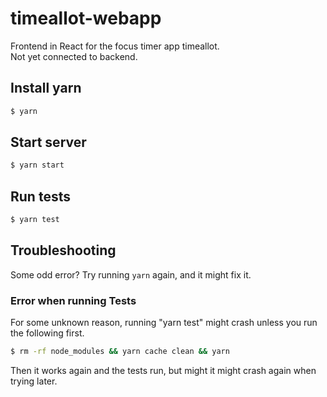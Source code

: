 # timeallot-webapp

Frontend in React for the focus timer app timeallot. <br> Not yet connected to
backend.

## Install yarn

```sh
$ yarn
```

## Start server

```sh
$ yarn start
```

## Run tests

```sh
$ yarn test
```

## Troubleshooting

Some odd error? Try running `yarn` again, and it might fix it.

### Error when running Tests

For some unknown reason, running "yarn test" might crash unless you run the
following first.

```sh
$ rm -rf node_modules && yarn cache clean && yarn
```

Then it works again and the tests run, but might it might crash again when
trying later.
